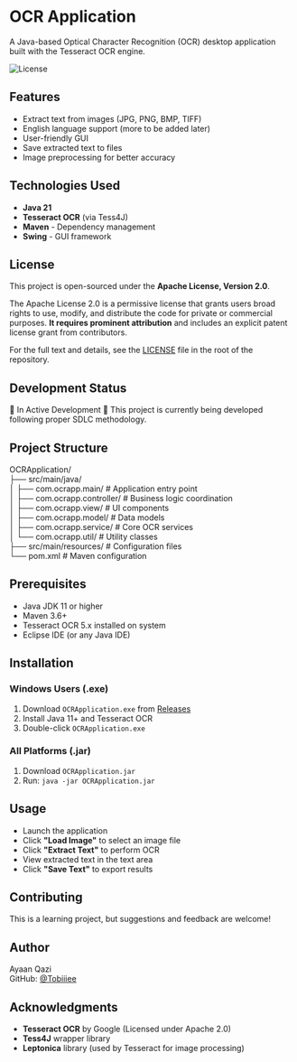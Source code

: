 # OCR Application

A Java-based Optical Character Recognition (OCR) desktop application built with the Tesseract OCR engine.

![License](https://img.shields.io/badge/license-Apache%202.0-red)

## Features

- Extract text from images (JPG, PNG, BMP, TIFF)
- English language support (more to be added later)
- User-friendly GUI
- Save extracted text to files
- Image preprocessing for better accuracy

## Technologies Used

- **Java 21**
- **Tesseract OCR** (via Tess4J)
- **Maven** - Dependency management
- **Swing** - GUI framework

## License

This project is open-sourced under the **Apache License, Version 2.0**.

The Apache License 2.0 is a permissive license that grants users broad rights to use, modify, and distribute the code for private or commercial purposes. **It requires prominent attribution** and includes an explicit patent license grant from contributors.

For the full text and details, see the [LICENSE](LICENSE) file in the root of the repository.

## Development Status

🚧 In Active Development 🚧
This project is currently being developed following proper SDLC methodology.

## Project Structure

OCRApplication/  
├── src/main/java/  
│ ├── com.ocrapp.main/ # Application entry point  
│ ├── com.ocrapp.controller/ # Business logic coordination  
│ ├── com.ocrapp.view/ # UI components  
│ ├── com.ocrapp.model/ # Data models  
│ ├── com.ocrapp.service/ # Core OCR services  
│ └── com.ocrapp.util/ # Utility classes  
├── src/main/resources/ # Configuration files  
└── pom.xml # Maven configuration

## Prerequisites

- Java JDK 11 or higher
- Maven 3.6+
- Tesseract OCR 5.x installed on system
- Eclipse IDE (or any Java IDE)

## Installation

### Windows Users (.exe)

1. Download `OCRApplication.exe` from [Releases](https://github.com/Tobiiiee/OCR-Application/releases)
2. Install Java 11+ and Tesseract OCR
3. Double-click `OCRApplication.exe`

### All Platforms (.jar)

1. Download `OCRApplication.jar`
2. Run: `java -jar OCRApplication.jar`

## Usage

- Launch the application
- Click **"Load Image"** to select an image file
- Click **"Extract Text"** to perform OCR
- View extracted text in the text area
- Click **"Save Text"** to export results

## Contributing

This is a learning project, but suggestions and feedback are welcome!

## Author

Ayaan Qazi  
GitHub: [@Tobiiiee](https://github.com/Tobiiiee)

## Acknowledgments

- **Tesseract OCR** by Google (Licensed under Apache 2.0)
- **Tess4J** wrapper library
- **Leptonica** library (used by Tesseract for image processing)

